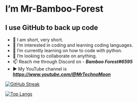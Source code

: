 # I’m Mr-Bamboo-Forest

## I use GitHub to back up code 

- 👤 I am short, very short.
- 👀 I’m interested in coding and learning coding languages.
- 🌱 I’m currently learning on how to code with python.
- 💞️ I’m looking to collaborate on anything. 
- 📫 Reach me through Discord on - ***Bamboo Forest#6595***
- ▶️ My YouTube channel is ***https://www.youtube.com/@MrTechnoMoon***

[![GitHub Streak](http://github-readme-streak-stats.herokuapp.com?user=Mr-Bamboo-Forest&theme=dark)](https://git.io/streak-stats)

[![Top Langs](https://github-readme-stats.vercel.app/api/top-langs/?username=Mr-Bamboo-Forest&layout=compact&theme=vision-friendly-dark)](https://github.com/anuraghazra/github-readme-stats)
